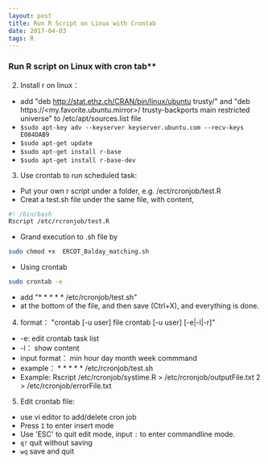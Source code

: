 ```yaml
---
layout: post
title: Run R Script on Linux with Crontab
date: 2017-04-03 
tags: R  
---
```

### Run R script on Linux with cron tab**
2. Install r on linux： 
 - add "deb http://stat.ethz.ch/CRAN/bin/linux/ubuntu trusty/" and "deb https://<my.favorite.ubuntu.mirror>/ trusty-backports main restricted universe" to /etc/apt/sources.list file
 - `$sudo apt-key adv --keyserver keyserver.ubuntu.com --recv-keys E084DAB9`
 - `$sudo apt-get update`
 - `$sudo apt-get install r-base`
 - `$sudo apt-get install r-base-dev`
3. Use crontab to run scheduled task:
 - Put your own r script under a folder, e.g. /ect/rcronjob/test.R
 - Creat a test.sh file under the same file, with content,
 ```bash
 #! /bin/bash
 Rscript /etc/rcronjob/test.R
 ```
 - Grand execution to .sh file by
 ```bash
 sudo chmod +x  ERCOT_Balday_matching.sh
 ```
 - Using crontab
 ```bash
 sudo crontab -e
 ```
 - add "* * * * * /etc/rcronjob/test.sh"
 - at the bottom of the file, and then save (Ctrl+X), and everything is done.
4. format： "crontab [-u user] file crontab [-u user] [-e|-l|-r]"
 - -e: edit crontab task list
 - -l： show content
 - input format： min hour day month week commmand
 - example： * * * * * /etc/rcronjob/test.sh
 - Example: Rscript /etc/rcronjob/systime.R > /etc/rcronjob/outputFile.txt 2 > /etc/rcronjob/errorFile.txt
5. Edit crontab file:
 - use vi editor to add/delete cron job
 - Press `I` to enter insert mode
 - Use 'ESC' to quit edit mode, input `:` to enter commandline mode.
 - `q!` quit without saving
 - `wq` save and quit